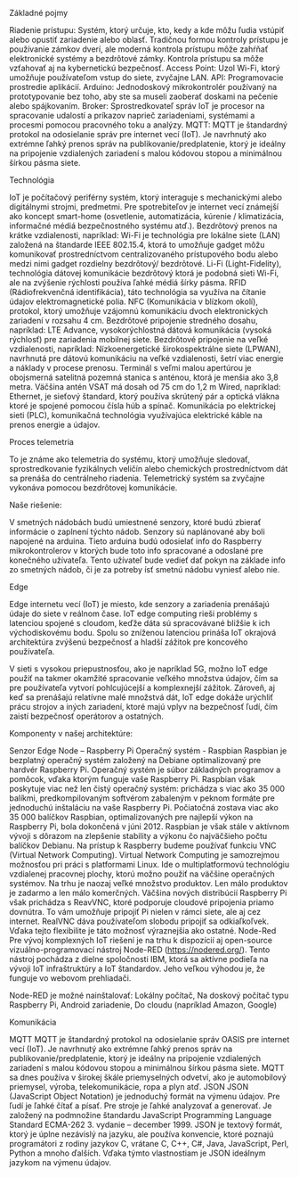 Základné pojmy

Riadenie prístupu: Systém, ktorý určuje, kto, kedy a kde môžu ľudia vstúpiť alebo opustiť zariadenie alebo oblasť. Tradičnou formou kontroly prístupu je používanie zámkov dverí, ale moderná kontrola prístupu môže zahŕňať elektronické systémy a bezdrôtové zámky. Kontrola prístupu sa môže vzťahovať aj na kybernetickú bezpečnosť.
Access Point: Uzol Wi-Fi, ktorý umožňuje používateľom vstup do siete, zvyčajne LAN.
API: Programovacie prostredie aplikácií.
Arduino: Jednodoskový mikrokontrolér používaný na prototypovanie bez toho, aby ste sa museli zaoberať doskami na pečenie alebo spájkovaním.
Broker: Sprostredkovateľ správ IoT je procesor na spracovanie udalostí a príkazov naprieč zariadeniami, systémami a procesmi pomocou pracovného toku a analýzy.
MQTT: MQTT je štandardný protokol na odosielanie správ pre internet vecí (IoT). Je navrhnutý ako extrémne ľahký prenos správ na publikovanie/predplatenie, ktorý je ideálny na pripojenie vzdialených zariadení s malou kódovou stopou a minimálnou šírkou pásma siete.

Technológia

IoT je počítačový periférny systém, ktorý interaguje s mechanickými alebo digitálnymi strojmi, predmetmi. Pre spotrebiteľov je internet vecí známejší ako koncept smart-home (osvetlenie, automatizácia, kúrenie / klimatizácia, informačné médiá bezpečnostného systému atď.).
Bezdrôtový prenos na krátke vzdialenosti, napríklad:
Wi-Fi je technológia pre lokálne siete (LAN) založená na štandarde IEEE 802.15.4, ktorá to umožňuje gadget môžu komunikovať prostredníctvom centralizovaného prístupového bodu alebo medzi nimi gadget rozdielny bezdrôtový/ bezdrôtové.
Li-Fi (Light-Fidelity), technológia dátovej komunikácie bezdrôtový ktorá je podobná sieti Wi-Fi, ale na zvýšenie rýchlosti používa ľahké médiá šírky pásma.
RFID (Rádiofrekvenčná identifikácia), táto technológia sa využíva na čítanie údajov elektromagnetické polia.
NFC (Komunikácia v blízkom okolí), protokol, ktorý umožňuje vzájomnú komunikáciu dvoch elektronických zariadení v rozsahu 4 cm.
Bezdrôtové pripojenie stredného dosahu, napríklad:
LTE Advance, vysokorýchlostná dátová komunikácia (vysoká rýchlosť) pre zariadenia mobilnej siete.
Bezdrôtové pripojenie na veľké vzdialenosti, napríklad:
Nízkoenergetické širokospektrálne siete (LPWAN), navrhnutá pre dátovú komunikáciu na veľké vzdialenosti, šetrí viac energie a náklady v procese prenosu.
Terminál s veľmi malou apertúrou je obojsmerná satelitná pozemná stanica s anténou, ktorá je menšia ako 3,8 metra. Väčšina antén VSAT má dosah od 75 cm do 1,2 m 
Wired, napríklad:
Ethernet, je sieťový štandard, ktorý používa skrútený pár a optická vlákna ktoré je spojené pomocou čísla húb a spínač.
Komunikácia po elektrickej sieti (PLC), komunikačná technológia využívajúca elektrické káble na prenos energie a údajov.

Proces telemetria

To je známe ako telemetria do systému, ktorý umožňuje sledovať, sprostredkovanie fyzikálnych veličín alebo chemických prostredníctvom dát sa prenáša do centrálneho riadenia. Telemetrický systém sa zvyčajne vykonáva pomocou bezdrôtovej komunikácie.

Naše riešenie:

V smetných nádobách budú umiestnené senzory, ktoré budú zbierať informácie o zaplnení týchto nádob. Senzory sú naplánované aby boli napojené na arduina. Tieto arduina budú odosielať info do Raspberry mikrokontrolerov v ktorých bude toto info spracované a odoslané pre konečného užívateľa. Tento užívateľ bude vedieť dať pokyn na základe info zo smetných nádob, či je za potreby ísť smetnú nádobu vyniesť alebo nie.

Edge

Edge internetu vecí (IoT) je miesto, kde senzory a zariadenia prenášajú údaje do siete v reálnom čase. IoT edge computing rieši problémy s latenciou spojené s cloudom, keďže dáta sú spracovávané bližšie k ich východiskovému bodu. Spolu so zníženou latenciou prináša IoT okrajová architektúra zvýšenú bezpečnosť a hladší zážitok pre koncového používateľa.
 
V sieti s vysokou priepustnosťou, ako je napríklad 5G, možno IoT edge použiť na takmer okamžité spracovanie veľkého množstva údajov, čím sa pre používateľa vytvorí pohlcujúcejší a komplexnejší zážitok. Zároveň, aj keď sa prenášajú relatívne malé množstvá dát, IoT edge dokáže urýchliť prácu strojov a iných zariadení, ktoré majú vplyv na bezpečnosť ľudí, čím zaistí bezpečnosť operátorov a ostatných.

Komponenty v našej architektúre:

Senzor
Edge Node – Raspberry Pi
Operačný systém - Raspbian 
Raspbian je bezplatný operačný systém založený na Debiane optimalizovaný pre hardvér Raspberry Pi. Operačný systém je súbor základných programov a pomôcok, vďaka ktorým funguje vaše Raspberry Pi. Raspbian však poskytuje viac než len čistý operačný systém: prichádza s viac ako 35 000 balíkmi, predkompilovaným softvérom zabaleným v peknom formáte pre jednoduchú inštaláciu na vaše Raspberry Pi. 
Počiatočná zostava viac ako 35 000 balíčkov Raspbian, optimalizovaných pre najlepší výkon na Raspberry Pi, bola dokončená v júni 2012. Raspbian je však stále v aktívnom vývoji s dôrazom na zlepšenie stability a výkonu čo najväčšieho počtu balíčkov Debianu.
Na prístup k Raspberry budeme používať funkciu VNC (Virtual Network Computing).
Virtual Network Computing je samozrejmou možnosťou pri práci s platformami Linux. Ide o multiplatformovú technológiu vzdialenej pracovnej plochy, ktorú možno použiť na väčšine operačných systémov. Na trhu je naozaj veľké množstvo produktov. Len málo produktov je zadarmo a len málo komerčných. Väčšina nových distribúcií Raspberry Pi však prichádza s ReavVNC, ktoré podporuje cloudové pripojenia priamo dovnútra. To vám umožňuje pripojiť Pi nielen v rámci siete, ale aj cez internet. RealVNC dáva používateľom slobodu pripojiť sa odkiaľkoľvek. Vďaka tejto flexibilite je táto možnosť výraznejšia ako ostatné. 
Node-Red 
Pre vývoj komplexných IoT riešení je na trhu k dispozícií aj open-source vizuálno-programovací nástroj Node-RED (https://nodered.org/). Tento nástroj pochádza z dielne spoločnosti IBM, ktorá sa aktívne podieľa na vývoji IoT infraštruktúry a IoT štandardov. Jeho veľkou výhodou je,  že funguje vo webovom prehliadači.

Node-RED je možné nainštalovať: Lokálny počítač, Na doskový počítač typu Raspberry Pi, Android zariadenie, Do cloudu (napríklad Amazon, Google)

Komunikácia

MQTT 
MQTT je štandardný protokol na odosielanie správ OASIS pre internet vecí (IoT). Je navrhnutý ako extrémne ľahký prenos správ na publikovanie/predplatenie, ktorý je ideálny na pripojenie vzdialených zariadení s malou kódovou stopou a minimálnou šírkou pásma siete. MQTT sa dnes používa v širokej škále priemyselných odvetví, ako je automobilový priemysel, výroba, telekomunikácie, ropa a plyn atď.
JSON
JSON (JavaScript Object Notation) je jednoduchý formát na výmenu údajov. Pre ľudí je ľahké čítať a písať. Pre stroje je ľahké analyzovať a generovať. Je založený na podmnožine štandardu JavaScript Programming Language Standard ECMA-262 3. vydanie – december 1999. JSON je textový formát, ktorý je úplne nezávislý na jazyku, ale používa konvencie, ktoré poznajú programátori z rodiny jazykov C, vrátane C, C++, C#, Java, JavaScript, Perl, Python a mnoho ďalších. Vďaka týmto vlastnostiam je JSON ideálnym jazykom na výmenu údajov.
